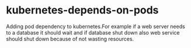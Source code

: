 # kubernetes-depends-on-pods
Adding pod dependency to kubernetes.For example if a web server needs to a database it should wait and if database shut down also web service should shut down because of not wasting resources.
